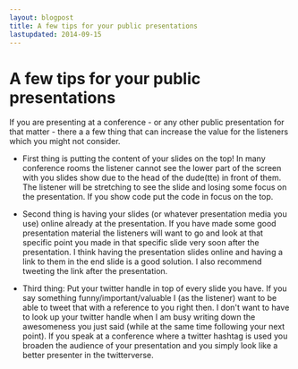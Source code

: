 ```yaml
---
layout: blogpost
title: A few tips for your public presentations
lastupdated: 2014-09-15
---
```


# A few tips for your public presentations

If you are presenting at a conference - or any other public presentation for that matter - there a a few thing that can increase the value for the listeners which you might not consider. 

*   First thing is putting the content of your slides on the top! In many conference rooms the listener cannot see the lower part of the screen with you slides show due to the head of the dude(tte) in front of them. The listener will be stretching to see the slide and losing some focus on the presentation. If you show code put the code in focus on the top.

*   Second thing is having your slides (or whatever presentation media you use) online already at the presentation. If you have made some good presentation material the listeners will want to go and look at that specific point you made in that specific slide very soon after the presentation. I think having the presentation slides online and having a link to them in the end slide is a good solution. I also recommend tweeting the link after the presentation.

*   Third thing: Put your twitter handle in top of every slide you have. If you say something funny/important/valuable I (as the listener) want to be able to tweet that with a reference to you right then. I don't want to have to look up your twitter handle when I am busy writing down the awesomeness you just said (while at the same time following your next point). If you speak at a conference where a twitter hashtag is used you broaden the audience of your presentation and you simply look like a better presenter in the twitterverse.